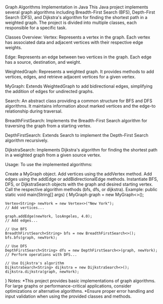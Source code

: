 Graph Algorithms Implementation in Java
This Java project implements several graph algorithms including Breadth-First Search (BFS), Depth-First Search (DFS), and Dijkstra's algorithm for finding the shortest path in a weighted graph. The project is divided into multiple classes, each responsible for a specific task.

Classes Overview:
Vertex<V>: Represents a vertex in the graph. Each vertex has associated data and adjacent vertices with their respective edge weights.

Edge<V>: Represents an edge between two vertices in the graph. Each edge has a source, destination, and weight.

WeightedGraph<V>: Represents a weighted graph. It provides methods to add vertices, edges, and retrieve adjacent vertices for a given vertex.

MyGraph<V>: Extends WeightedGraph to add bidirectional edges, simplifying the addition of edges for undirected graphs.

Search<V>: An abstract class providing a common structure for BFS and DFS algorithms. It maintains information about marked vertices and the edge-to relationship during traversal.

BreadthFirstSearch<V>: Implements the Breadth-First Search algorithm for traversing the graph from a starting vertex.

DepthFirstSearch<V>: Extends Search to implement the Depth-First Search algorithm recursively.

DijkstraSearch<V>: Implements Dijkstra's algorithm for finding the shortest path in a weighted graph from a given source vertex.

Usage:
To use the implemented algorithms:

Create a MyGraph object.
Add vertices using the addVertex method.
Add edges using the addEdge or addBidirectionalEdge methods.
Instantiate BFS, DFS, or DijkstraSearch objects with the graph and desired starting vertex.
Call the respective algorithm methods (bfs, dfs, or dijkstra).
Example:
public static void main(String[] args) {
    MyGraph<String> graph = new MyGraph<>();

    Vertex<String> newYork = new Vertex<>("New York");
    // Add vertices...

    graph.addEdge(newYork, losAngeles, 4.0);
    // Add edges...

    // Use BFS
    BreadthFirstSearch<String> bfs = new BreadthFirstSearch<>();
    bfs.bfs(graph, newYork);

    // Use DFS
    DepthFirstSearch<String> dfs = new DepthFirstSearch<>(graph, newYork);
    // Perform operations with DFS...

    // Use Dijkstra's algorithm
    DijkstraSearch<String> dijkstra = new DijkstraSearch<>();
    dijkstra.dijkstra(graph, newYork);
}
Notes:
*This project provides basic implementations of graph algorithms. For large graphs or performance-critical applications, consider optimizations or alternative algorithms.
*Ensure proper error handling and input validation when using the provided classes and methods.
